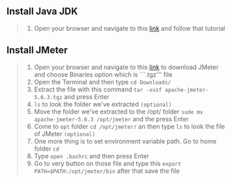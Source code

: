 ## Install Java JDK
> 1. Open your browser and navigate to this [link](https://www.geeksforgeeks.org/how-to-install-jdk-in-linux/) and follow that tutorial
## Install JMeter
> 1. Open your browser and navigate to this [link](https://jmeter.apache.org/download_jmeter.cgi) to download JMeter and choose Binaries option which is ```.tgz''' file
> 2. Open the Terminal and then type ```cd Downloads/```
> 3. Extract the file with this command ```tar -xvzf apache-jmeter-5.6.3.tgz``` and press Enter
> 4. ```ls``` to look the folder we've extracted ```(optional)```
> 5. Move the folder we've extracted to the /opt/ folder ```sude mv apache-jmeter-5.6.3 /opt/jmeter``` and the press Enter
> 6. Come to ```opt``` folder ```cd /opt/jmeter/``` an then type ```ls``` to look the file of JMeter ```(optional)```
> 7. One more thing is to set environment variable path. Go to home folder ```cd```
> 8. Type ```open .bashrc``` and then press Enter
> 9. Go to very button on those file and type this ```export PATH=$PATH:/opt/jmeter/bin``` after that save the file
